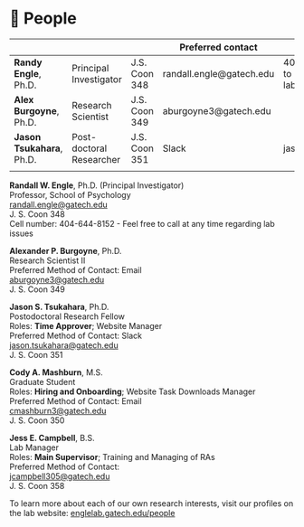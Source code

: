 # 🙋 People

<table data-view="cards"><thead><tr><th></th><th></th><th></th><th>Preferred contact</th><th>Other contact</th><th>Responsibilities</th></tr></thead><tbody><tr><td><strong>Randy Engle</strong>, Ph.D.</td><td>Principal Investigator</td><td>J.S. Coon 348</td><td>randall.engle@gatech.edu</td><td>404-644-8152 (Feel free to call at any time regarding lab issues)</td><td></td></tr><tr><td><strong>Alex Burgoyne</strong>, Ph.D.</td><td>Research Scientist</td><td>J.S. Coon 349</td><td>aburgoyne3@gatech.edu</td><td></td><td></td></tr><tr><td><strong>Jason Tsukahara</strong>, Ph.D.</td><td>Post-doctoral Researcher</td><td>J.S. Coon 351</td><td>Slack</td><td>jason.tsukahara@gatech.edu</td><td>Time Approver; Website Manager</td></tr><tr><td></td><td></td><td></td><td></td><td></td><td></td></tr></tbody></table>

**Randall W. Engle**, Ph.D. (Principal Investigator)\
Professor, School of Psychology\
randall.engle@gatech.edu\
J. S. Coon 348\
Cell number: 404-644-8152 - Feel free to call at any time regarding lab issues

**Alexander P. Burgoyne**, Ph.D.\
Research Scientist II\
Preferred Method of Contact: Email\
aburgoyne3@gatech.edu\
J. S. Coon 349

**Jason S. Tsukahara**, Ph.D.\
Postodoctoral Research Fellow\
Roles: **Time Approver**; Website Manager\
Preferred Method of Contact: Slack\
jason.tsukahara@gatech.edu\
J. S. Coon 351

**Cody A. Mashburn**, M.S.\
Graduate Student\
Roles: **Hiring and Onboarding**; Website Task Downloads Manager\
Preferred Method of Contact: Email\
cmashburn3@gatech.edu\
J. S. Coon 350

**Jess E. Campbell**, B.S.\
Lab Manager\
Roles: **Main Supervisor**; Training and Managing of RAs\
Preferred Method of Contact:\
jcampbell305@gatech.edu\
J. S. Coon 358

To learn more about each of our own research interests, visit our profiles on the lab website: [englelab.gatech.edu/people](http://englelab.gatech.edu/people.html)
